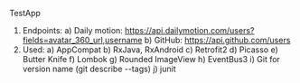 TestApp
1. Endpoints:
 a) Daily motion: https://api.dailymotion.com/users?fields=avatar_360_url,username
 b) GitHub: https://api.github.com/users
2. Used:
 a) AppCompat
 b) RxJava, RxAndroid
 c) Retrofit2
 d) Picasso
 e) Butter Knife
 f) Lombok
 g) Rounded ImageView
 h) EventBus3
 i) Git for version name (git describe --tags)
 j) junit